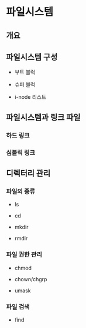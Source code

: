 # 파일시스템

## 개요

## 파일시스템 구성

* 부트 블럭

* 슈퍼 블럭

* i-node 리스트

## 파일시스템과 링크 파일

### 하드 링크

### 심볼릭 링크

## 디렉터리 관리

### 파일의 종류

* ls

* cd

* mkdir

* rmdir

### 파일 권한 관리

* chmod

* chown/chgrp

* umask

### 파일 검색

* find